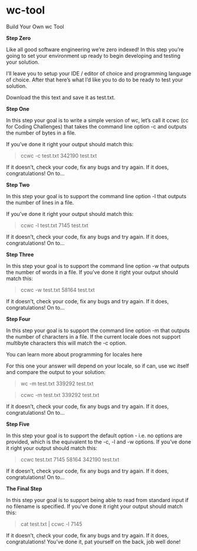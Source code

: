 # wc-tool
Build Your Own wc Tool

**Step Zero**

  Like all good software engineering we’re zero indexed! In this step you’re going to set your environment up ready to begin developing and testing your solution.
  
  I’ll leave you to setup your IDE / editor of choice and programming language of choice. After that here’s what I’d like you to do to be ready to test your solution.
  
  Download the this text and save it as test.txt.

**Step One**

  In this step your goal is to write a simple version of wc, let’s call it ccwc (cc for Coding Challenges) that takes the command line option -c and outputs the number of bytes in a file.
  
  If you’ve done it right your output should match this:
  
  >ccwc -c test.txt
    342190 test.txt
  
  If it doesn’t, check your code, fix any bugs and try again. If it does, congratulations! On to…

**Step Two**

  In this step your goal is to support the command line option -l that outputs the number of lines in a file.
  
  If you’ve done it right your output should match this:
  
  >ccwc -l test.txt
      7145 test.txt
  
  If it doesn’t, check your code, fix any bugs and try again. If it does, congratulations! On to…

**Step Three**

  In this step your goal is to support the command line option -w that outputs the number of words in a file. If you’ve done it right your output should match this:
  
  >ccwc -w test.txt
     58164 test.txt
  
  If it doesn’t, check your code, fix any bugs and try again. If it does, congratulations! On to…

**Step Four**

  In this step your goal is to support the command line option -m that outputs the number of characters in a file. If the current locale does not support multibyte characters this will match the -c option.
  
  You can learn more about programming for locales here
  
  For this one your answer will depend on your locale, so if can, use wc itself and compare the output to your solution:
  
  >wc -m test.txt
    339292 test.txt
  
  >ccwc -m test.txt
    339292 test.txt
  
  If it doesn’t, check your code, fix any bugs and try again. If it does, congratulations! On to…

**Step Five**

  In this step your goal is to support the default option - i.e. no options are provided, which is the equivalent to the -c, -l and -w options. If you’ve done it right your output should match this:
  
  >ccwc test.txt
      7145   58164  342190 test.txt
  
  If it doesn’t, check your code, fix any bugs and try again. If it does, congratulations! On to…

**The Final Step**

  In this step your goal is to support being able to read from standard input if no filename is specified. If you’ve done it right your output should match this:
  
  >cat test.txt | ccwc -l
      7145
  
  If it doesn’t, check your code, fix any bugs and try again. If it does, congratulations! You’ve done it, pat yourself on the back, job well done!

